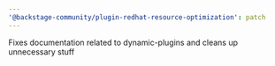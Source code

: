 ```yaml
---
'@backstage-community/plugin-redhat-resource-optimization': patch
---
```


Fixes documentation related to dynamic-plugins and cleans up unnecessary stuff
